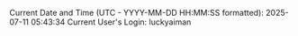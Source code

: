 Current Date and Time (UTC - YYYY-MM-DD HH:MM:SS formatted): 2025-07-11 05:43:34
Current User's Login: luckyaiman
